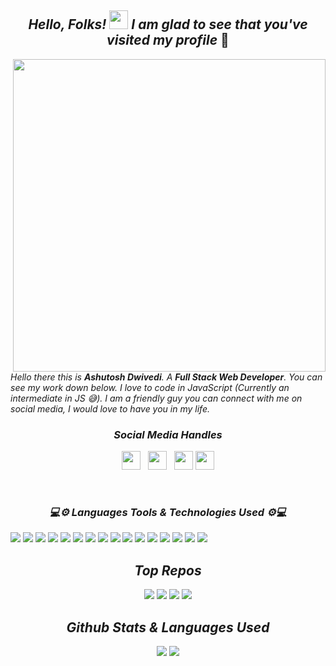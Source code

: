 <h2 align='center'> <i>Hello, Folks! <img src="https://github.com/Ashutosh00710/Ashutosh00710/blob/master/wave.gif" width="30px"> I am glad to see that you've visited my profile</i> 🙂</h2>  

<img align="right" src="https://github.com/Ashutosh00710/Ashutosh00710/blob/master/Overview.gif"  width="500">

_Hello there this is **Ashutosh Dwivedi**. A **Full Stack Web Developer**. You can see my work down below. I love to code in JavaScript (Currently an intermediate in JS 😅). I am a friendly guy you can connect with me on social media, I would love to have you in my life._  

<h3 align='center'><i>Social Media Handles</i></h3>
<p align='center'>
<a href="https://twitter.com/NaN_dwivedi"><img height="30" src="https://github.com/Ashutosh00710/Ashutosh00710/blob/master/icon/twitter.png"></a>&nbsp;&nbsp;
<a href="https://www.instagram.com/07_ashutosh_dwivedi/"><img height="30" src="https://github.com/Ashutosh00710/Ashutosh00710/blob/master/icon/instagram.jpg"></a>&nbsp;&nbsp;
<a href="https://www.facebook.com/ashutosh.a.dwivedi.3/"><img height="30" src="https://github.com/Ashutosh00710/Ashutosh00710/blob/master/icon/fb.png"></a>
<a href="https://www.linkedin.com/in/ashutosh-dwivedi-b3025b196"><img height="30" src="https://github.com/Ashutosh00710/Ashutosh00710/blob/master/icon/linkedin.png"></a>
</p>

</br>
<h3 align='center'><i>💻⚙ Languages Tools & Technologies Used ⚙💻</i></h3>

![](https://img.shields.io/badge/javascript%20-%23323330.svg?&style=for-the-badge&logo=javascript&logoColor=%23F7DF1E)
![](https://img.shields.io/badge/c++%20-%2300599C.svg?&style=for-the-badge&logo=c%2B%2B&ogoColor=white)
![](https://img.shields.io/badge/react%20-%2320232a.svg?&style=for-the-badge&logo=react&logoColor=%2361DAFB)
![](https://img.shields.io/badge/express.js%20-%23404d59.svg?&style=for-the-badge)
![](https://img.shields.io/badge/node.js%20-%2343853D.svg?&style=for-the-badge&logo=node.js&logoColor=white)
![](https://img.shields.io/badge/css3%20-%231572B6.svg?&style=for-the-badge&logo=css3&logoColor=white)
![](https://img.shields.io/badge/Styled%20Components-informational?style=for-the-badge&logo=styled-components&logoColor=white&color=DB7093)
![](https://img.shields.io/badge/Material%20UI-informational?style=for-the-badge&logo=material-ui&logoColor=white&color=0081CB)
![](https://img.shields.io/badge/redux%20-%23593d88.svg?&style=for-the-badge&logo=redux&logoColor=white)
![](https://img.shields.io/badge/github%20-%23121011.svg?&style=for-the-badge&logo=github&logoColor=white)
![](https://img.shields.io/badge/heroku%20-%23430098.svg?&style=for-the-badge&logo=heroku&logoColor=white)
![](https://img.shields.io/badge/firebase%20-%23039BE5.svg?&style=for-the-badge&logo=firebase)
![](https://img.shields.io/badge/MongoDB-%234ea94b.svg?&style=for-the-badge&logo=mongodb&logoColor=white)
![](https://img.shields.io/badge/-Yarn-informational?style=for-the-badge&logo=yarn&logoColor=white&color=2C8EBB)
![](https://img.shields.io/badge/-npm-informational?style=for-the-badge&logo=npm&logoColor=white&color=CB3837)
![](https://img.shields.io/badge/VS%20Code%20-%23007ACC.svg?&style=for-the-badge&logo=visual%20studio%20code&ogoColor=white)

<h2 align='center'><i>Top Repos</i></h2>

<p align="center">
<img src="https://github-readme-stats.vercel.app/api/pin/?username=ashutosh00710&repo=crwn-clothing&bg_color=45,ff896c,904e95&title_color=fff&text_color=fff">
<img src="https://github-readme-stats.vercel.app/api/pin/?username=ashutosh00710&repo=be-social_&bg_color=30,ff896c,904e95&title_color=fff&text_color=fff">
<img src="https://github-readme-stats.vercel.app/api/pin/?username=ashutosh00710&repo=Block-Breaker-Game&bg_color=30,ff896c,904e95&title_color=fff&text_color=fff">
<img src="https://github-readme-stats.vercel.app/api/pin/?username=ashutosh00710&repo=facedetection-brain&bg_color=30,ff896c,904e95&title_color=fff&text_color=fff">
</p>

<h2 align='center'><i>Github Stats & Languages Used</i></h2>
<p align="center">
<img src="https://github-readme-stats.vercel.app/api?username=ashutosh00710&show_icons=true&bg_color=30,ff896c,904e95&title_color=fff&text_color=fff">
<a href="https://github.com/Ashutosh00710/Ashutosh00710">
  <img src="https://github-readme-stats.vercel.app/api/top-langs/?username=Ashutosh00710&hide=css,html&title_color=ffffff&text_color=ffffff&icon_color=2bbc8a&bg_color=30,ff896c,904e95" />
</a>
</p>
